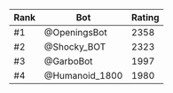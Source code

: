 Rank|Bot|Rating
---|---|---
#1|@OpeningsBot|2358
#2|@Shocky_BOT|2323
#3|@GarboBot|1997
#4|@Humanoid_1800|1980
